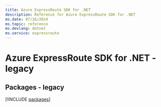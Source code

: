 ```yaml
---
title: Azure ExpressRoute SDK for .NET
description: Reference for Azure ExpressRoute SDK for .NET
ms.date: 07/26/2024
ms.topic: reference
ms.devlang: dotnet
ms.service: expressroute
---
```

# Azure ExpressRoute SDK for .NET - legacy
## Packages - legacy
[!INCLUDE [packages](expressroute-index.md)]